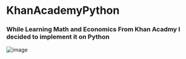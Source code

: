 # KhanAcademyPython
### While Learning Math and Economics From Khan Acadmy I decided to implement it on Python

![image](https://github.com/shahzadgamedev/KhanAcademyPython/assets/95477157/b6f735a4-17b8-4ae7-9769-70cdb7f8c1c8)
